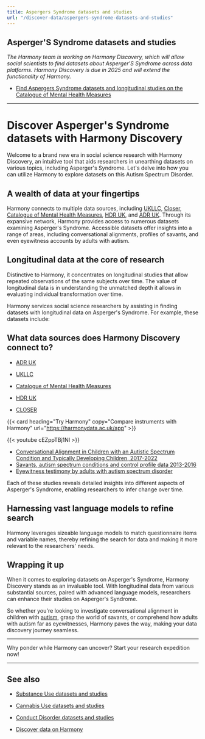 ```yaml
---
title: Aspergers Syndrome datasets and studies
url: "/discover-data/aspergers-syndrome-datasets-and-studies"
---
```


## Asperger'S Syndrome datasets and studies

*The Harmony team is working on Harmony Discovery, which will allow social scientists to find datasets about Asperger'S Syndrome across data platforms. Harmony Discovery is due in 2025 and will extend the functionality of Harmony.*

* [Find Aspergers Syndrome datasets and longitudinal studies on the Catalogue of Mental Health Measures](https://www.cataloguementalhealth.ac.uk/?content=search&query=Topic:asperger%27s+syndrome)

---

# Discover Asperger's Syndrome datasets with Harmony Discovery

Welcome to a brand new era in social science research with Harmony Discovery, an intuitive tool that aids researchers in unearthing datasets on various topics, including Asperger's Syndrome. Let's delve into how you can utilize Harmony to explore datasets on this Autism Spectrum Disorder.

## A wealth of data at your fingertips

Harmony connects to multiple data sources, including [UKLLC](https://explore.ukllc.ac.uk), [Closer](https://www.closer.ac.uk), [Catalogue of Mental Health Measures](https://www.cataloguementalhealth.ac.uk/), [HDR UK](https://www.hdruk.ac.uk/), and [ADR UK](https://www.adruk.org/). Through its expansive network, Harmony provides access to numerous datasets examining Asperger's Syndrome. Accessible datasets offer insights into a range of areas, including conversational alignments, profiles of savants, and even eyewitness accounts by adults with autism.

## Longitudinal data at the core of research

Distinctive to Harmony, it concentrates on longitudinal studies that allow repeated observations of the same subjects over time. The value of longitudinal data is in understanding the unmatched depth it allows in evaluating individual transformation over time. 

Harmony services social science researchers by assisting in finding datasets with longitudinal data on Asperger's Syndrome. For example, these datasets include:

## What data sources does Harmony Discovery connect to?

* [ADR UK](https://www.adruk.org/data-access/data-catalogue/)

* [UKLLC](https://explore.ukllc.ac.uk)

* [Catalogue of Mental Health Measures](https://www.cataloguementalhealth.ac.uk/)

* [HDR UK](https://www.healthdatagateway.org/)

* [CLOSER](https://closer.ac.uk/)

{{< card heading="Try Harmony" copy="Compare instruments with Harmony" url="https://harmonydata.ac.uk/app" >}}

{{< youtube cEZppTBj1NI >}}



- [Conversational Alignment in Children with an Autistic Spectrum Condition and Typically Developing Children, 2017-2022](https://reshare.ukdataservice.ac.uk/855583/)
- [Savants, autism spectrum conditions and control profile data 2013-2016](https://reshare.ukdataservice.ac.uk/853449/)
- [Eyewitness testimony by adults with autism spectrum disorder](https://reshare.ukdataservice.ac.uk/851109/)

Each of these studies reveals detailed insights into different aspects of Asperger's Syndrome, enabling researchers to infer change over time.

## Harnessing vast language models to refine search

Harmony leverages sizeable language models to match questionnaire items and variable names, thereby refining the search for data and making it more relevant to the researchers' needs.

## Wrapping it up

When it comes to exploring datasets on Asperger's Syndrome, Harmony Discovery stands as an invaluable tool. With longitudinal data from various substantial sources, paired with advanced language models, researchers can enhance their studies on Asperger's Syndrome.

So whether you're looking to investigate conversational alignment in children with [autism](/discover-data/autism-datasets-and-studies), grasp the world of savants, or comprehend how adults with autism far as eyewitnesses, Harmony paves the way, making your data discovery journey seamless.

---

Why ponder while Harmony can uncover? Start your research expedition now!

---

## See also

* [Substance Use datasets and studies](/discover-data/substance-use-datasets-and-studies)

* [Cannabis Use datasets and studies](/discover-data/cannabis-use-datasets-and-studies)

* [Conduct Disorder datasets and studies](/discover-data/conduct-disorder-datasets-and-studies)

* [Discover data on Harmony](/discover-data/)
